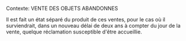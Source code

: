 Contexte: VENTE DES OBJETS ABANDONNES

Il est fait un état séparé du produit de ces ventes, pour le cas où il surviendrait, dans un nouveau délai de deux ans à compter du jour de la vente, quelque réclamation susceptible d'être accueillie.
